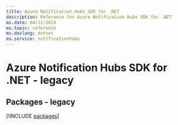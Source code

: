 ```yaml
---
title: Azure Notification Hubs SDK for .NET
description: Reference for Azure Notification Hubs SDK for .NET
ms.date: 04/11/2024
ms.topic: reference
ms.devlang: dotnet
ms.service: notificationhubs
---
```

# Azure Notification Hubs SDK for .NET - legacy
## Packages - legacy
[!INCLUDE [packages](notification-hubs-index.md)]
